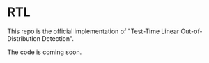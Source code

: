 # RTL

This repo is the official implementation of "Test-Time Linear Out-of-Distribution Detection".

The code is coming soon.
